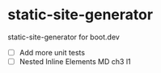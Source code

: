# static-site-generator
static-site-generator for boot.dev


- [ ] Add more unit tests
- [ ] Nested Inline Elements MD ch3 l1
